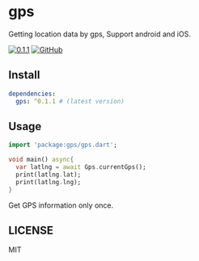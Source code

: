 # gps

Getting location data by gps, Support android and iOS.

[![0.1.1](https://img.shields.io/pub/v/gps.svg)](https://pub.dev/packages/gps)
[![GitHub](https://img.shields.io/github/license/caijinglong/flutter_gps.svg)](https://github.com/caijinglong/flutter_gps)

## Install

```yaml
dependencies:
  gps: ^0.1.1 # (latest version)
```

## Usage

```dart
import 'package:gps/gps.dart';

void main() async{
  var latlng = await Gps.currentGps();
  print(latlng.lat);
  print(latlng.lng);
}
```

Get GPS information only once.

## LICENSE

MIT
